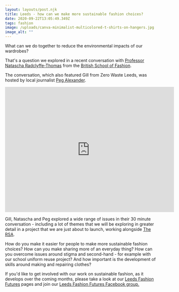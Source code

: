 ```yaml
---
layout: layouts/post.njk
title: Leeds - how can we make more sustainable fashion choices?
date: 2020-09-22T13:05:49.349Z
tags: fashion
image: /uploads/canva-minimalist-multicolored-t-shirts-on-hangers.jpg
image_alt: ""
---
```

What can we do together to reduce the environmental impacts of our wardrobes?

That's a question we explored in a recent conversation with [Professor Natascha Radclyffe-Thomas](https://www.gculondon.ac.uk/aboutus/ourstaff/radclyffe-thomasnatascha/) from the [British School of Fashion](https://britishschooloffashion.com/).

The conversation, which also featured Gill from Zero Waste Leeds, was hosted by local journalist [Peg Alexander](https://www.pegalexander.com/).

<iframe src="https://www.facebook.com/plugins/video.php?href=https%3A%2F%2Fwww.facebook.com%2Fzerowasteleeds%2Fvideos%2F610649096283255%2F&show_text=1&width=560" width="560" height="413" style="border:none;overflow:hidden" scrolling="no" frameborder="0" allowTransparency="true" allow="encrypted-media" allowFullScreen="true"></iframe>

Gill, Natascha and Peg explored a wide range of issues in their 30 minute conversation - including a lot of themes that we will be exploring in greater detail in a project that we are just about to launch, working alongside [The RSA](https://www.thersa.org/action-and-research/rsa-projects/design/make-fashion-circular).  

How do you make it easier for people to make more sustainable fashion choices?  How can you make sharing more of an everyday thing?  How can you overcome issues around stigma and second-hand - for example with our school uniform reuse project?  And how important is the development of skills around making and repairing clothes?

If you'd like to get involved with our work on sustainable fashion, as it develops over the coming months, please take a look at our [Leeds Fashion Futures](https://www.zerowasteleeds.org.uk/projects/leeds-fashion-futures/) pages and join our [Leeds Fashion Futures Facebook group.](https://www.facebook.com/groups/leedsfashionfutures)